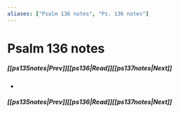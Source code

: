 ```yaml
---
aliases: ["Psalm 136 notes", "Ps. 136 notes"]
---
```

# Psalm 136 notes
##### <span class=arrow-left></span>[[ps135notes|Prev]]<span class=navigation-separator></span>[[ps136|Read]]<span class=navigation-separator></span>[[ps137notes|Next]]<span class=arrow-right></span>
- 
##### <span class=arrow-left></span>[[ps135notes|Prev]]<span class=navigation-separator></span>[[ps136|Read]]<span class=navigation-separator></span>[[ps137notes|Next]]<span class=arrow-right></span>